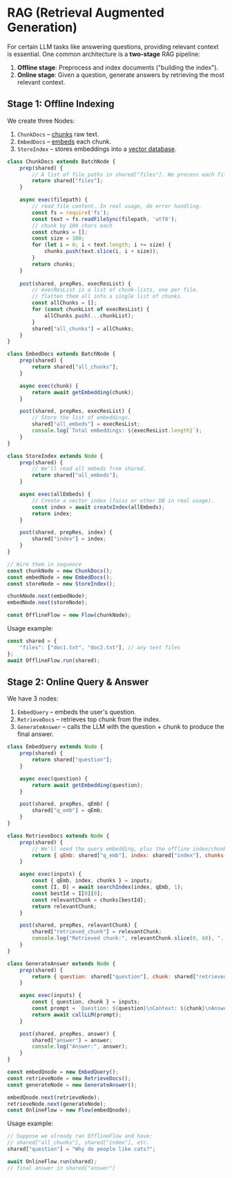 # RAG (Retrieval Augmented Generation)

For certain LLM tasks like answering questions, providing relevant context is essential. One common architecture is a **two-stage** RAG pipeline:

1. **Offline stage**: Preprocess and index documents ("building the index").
2. **Online stage**: Given a question, generate answers by retrieving the most relevant context.

## Stage 1: Offline Indexing

We create three Nodes:
1. `ChunkDocs` – [chunks](../utility_function/chunking.md) raw text.
2. `EmbedDocs` – [embeds](../utility_function/embedding.md) each chunk.
3. `StoreIndex` – stores embeddings into a [vector database](../utility_function/vector.md).

```javascript
class ChunkDocs extends BatchNode {
    prep(shared) {
        // A list of file paths in shared["files"]. We process each file.
        return shared["files"];
    }

    async exec(filepath) {
        // read file content. In real usage, do error handling.
        const fs = require('fs');
        const text = fs.readFileSync(filepath, 'utf8');
        // chunk by 100 chars each
        const chunks = [];
        const size = 100;
        for (let i = 0; i < text.length; i += size) {
            chunks.push(text.slice(i, i + size));
        }
        return chunks;
    }
    
    post(shared, prepRes, execResList) {
        // execResList is a list of chunk-lists, one per file.
        // flatten them all into a single list of chunks.
        const allChunks = [];
        for (const chunkList of execResList) {
            allChunks.push(...chunkList);
        }
        shared["all_chunks"] = allChunks;
    }
}

class EmbedDocs extends BatchNode {
    prep(shared) {
        return shared["all_chunks"];
    }

    async exec(chunk) {
        return await getEmbedding(chunk);
    }

    post(shared, prepRes, execResList) {
        // Store the list of embeddings.
        shared["all_embeds"] = execResList;
        console.log(`Total embeddings: ${execResList.length}`);
    }
}

class StoreIndex extends Node {
    prep(shared) {
        // We'll read all embeds from shared.
        return shared["all_embeds"];
    }

    async exec(allEmbeds) {
        // Create a vector index (faiss or other DB in real usage).
        const index = await createIndex(allEmbeds);
        return index;
    }

    post(shared, prepRes, index) {
        shared["index"] = index;
    }
}

// Wire them in sequence
const chunkNode = new ChunkDocs();
const embedNode = new EmbedDocs();
const storeNode = new StoreIndex();

chunkNode.next(embedNode);
embedNode.next(storeNode);

const OfflineFlow = new Flow(chunkNode);
```

Usage example:

```javascript
const shared = {
    "files": ["doc1.txt", "doc2.txt"], // any text files
};
await OfflineFlow.run(shared);
```

## Stage 2: Online Query & Answer

We have 3 nodes:
1. `EmbedQuery` – embeds the user's question.
2. `RetrieveDocs` – retrieves top chunk from the index.
3. `GenerateAnswer` – calls the LLM with the question + chunk to produce the final answer.

```javascript
class EmbedQuery extends Node {
    prep(shared) {
        return shared["question"];
    }

    async exec(question) {
        return await getEmbedding(question);
    }

    post(shared, prepRes, qEmb) {
        shared["q_emb"] = qEmb;
    }
}

class RetrieveDocs extends Node {
    prep(shared) {
        // We'll need the query embedding, plus the offline index/chunks
        return { qEmb: shared["q_emb"], index: shared["index"], chunks: shared["all_chunks"] };
    }

    async exec(inputs) {
        const { qEmb, index, chunks } = inputs;
        const [I, D] = await searchIndex(index, qEmb, 1);
        const bestId = I[0][0];
        const relevantChunk = chunks[bestId];
        return relevantChunk;
    }

    post(shared, prepRes, relevantChunk) {
        shared["retrieved_chunk"] = relevantChunk;
        console.log("Retrieved chunk:", relevantChunk.slice(0, 60), "...");
    }
}

class GenerateAnswer extends Node {
    prep(shared) {
        return { question: shared["question"], chunk: shared["retrieved_chunk"] };
    }

    async exec(inputs) {
        const { question, chunk } = inputs;
        const prompt = `Question: ${question}\nContext: ${chunk}\nAnswer:`;
        return await callLLM(prompt);
    }

    post(shared, prepRes, answer) {
        shared["answer"] = answer;
        console.log("Answer:", answer);
    }
}

const embedQnode = new EmbedQuery();
const retrieveNode = new RetrieveDocs();
const generateNode = new GenerateAnswer();

embedQnode.next(retrieveNode);
retrieveNode.next(generateNode);
const OnlineFlow = new Flow(embedQnode);
```

Usage example:

```javascript
// Suppose we already ran OfflineFlow and have:
// shared["all_chunks"], shared["index"], etc.
shared["question"] = "Why do people like cats?";

await OnlineFlow.run(shared);
// final answer in shared["answer"]
```
